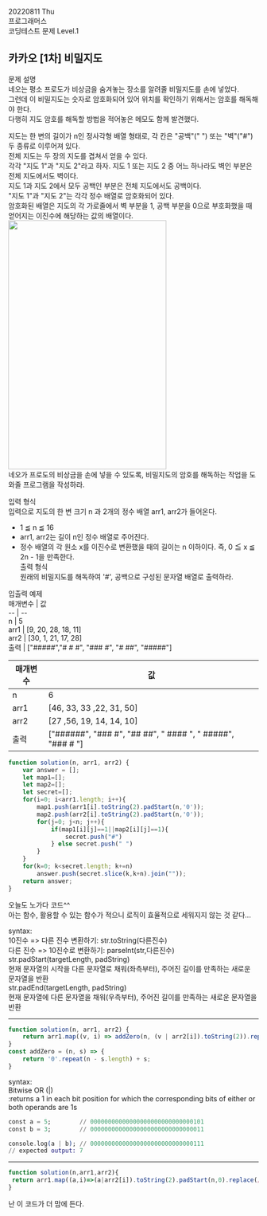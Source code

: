 20220811 Thu   
프로그래머스   
코딩테스트 문제 Level.1

카카오 [1차] 비밀지도   
---
문제 설명   
네오는 평소 프로도가 비상금을 숨겨놓는 장소를 알려줄 비밀지도를 손에 넣었다.   
그런데 이 비밀지도는 숫자로 암호화되어 있어 위치를 확인하기 위해서는 암호를 해독해야 한다.   
다행히 지도 암호를 해독할 방법을 적어놓은 메모도 함께 발견했다.  

지도는 한 변의 길이가 n인 정사각형 배열 형태로, 각 칸은 "공백"(" ") 또는 "벽"("#") 두 종류로 이루어져 있다.  
전체 지도는 두 장의 지도를 겹쳐서 얻을 수 있다.   
각각 "지도 1"과 "지도 2"라고 하자. 지도 1 또는 지도 2 중 어느 하나라도 벽인 부분은 전체 지도에서도 벽이다.   
지도 1과 지도 2에서 모두 공백인 부분은 전체 지도에서도 공백이다.  
"지도 1"과 "지도 2"는 각각 정수 배열로 암호화되어 있다.  
암호화된 배열은 지도의 각 가로줄에서 벽 부분을 1, 공백 부분을 0으로 부호화했을 때 얻어지는 이진수에 해당하는 값의 배열이다.  
<img src="http://t1.kakaocdn.net/welcome2018/secret8.png" width="318px" height="500px"></img>   
네오가 프로도의 비상금을 손에 넣을 수 있도록, 비밀지도의 암호를 해독하는 작업을 도와줄 프로그램을 작성하라.   

입력 형식   
입력으로 지도의 한 변 크기 n 과 2개의 정수 배열 arr1, arr2가 들어온다.   
- 1 ≦ n ≦ 16
- arr1, arr2는 길이 n인 정수 배열로 주어진다.
- 정수 배열의 각 원소 x를 이진수로 변환했을 때의 길이는 n 이하이다. 즉, 0 ≦ x ≦ 2n - 1을 만족한다.   
출력 형식   
원래의 비밀지도를 해독하여 '#', 공백으로 구성된 문자열 배열로 출력하라.   

입출력 예제   
매개변수 |	값   
-- | --   
n	| 5   
arr1	| [9, 20, 28, 18, 11]   
arr2	| [30, 1, 21, 17, 28]   
출력	| ["#####","# # #", "### #", "# ##", "#####"]   

매개변수 |	값   
-- | --   
n	| 6   
arr1	| [46, 33, 33 ,22, 31, 50]   
arr2	| [27 ,56, 19, 14, 14, 10]   
출력 |	["######", "### #", "## ##", " #### ", " #####", "### # "]   

```jsx
function solution(n, arr1, arr2) {
    var answer = [];
    let map1=[];
    let map2=[];
    let secret=[];
    for(i=0; i<arr1.length; i++){
        map1.push(arr1[i].toString(2).padStart(n,'0'));
        map2.push(arr2[i].toString(2).padStart(n,'0'));
        for(j=0; j<n; j++){
            if(map1[i][j]==1||map2[i][j]==1){
                secret.push("#")
            } else secret.push(" ")
        }
    }
    for(k=0; k<secret.length; k+=n) 
        answer.push(secret.slice(k,k+n).join(""));
    return answer;
}
```
오늘도 노가다 코드^^   
아는 함수, 활용할 수 있는 함수가 적으니 로직이 효율적으로 세워지지 않는 것 같다...


syntax:   
10진수 => 다른 진수 변환하기: str.toString(다른진수)   
다른 진수 => 10진수로 변환하기: parseInt(str,다른진수)
str.padStart(targetLength, padString)   
현재 문자열의 시작을 다른 문자열로 채워(좌측부터), 주어진 길이를 만족하는 새로운 문자열을 반환   
str.padEnd(targetLength, padString)   
현재 문자열에 다른 문자열을 채워(우측부터), 주어진 길이를 만족하는 새로운 문자열을 반환   


***
```jsx
function solution(n, arr1, arr2) {
    return arr1.map((v, i) => addZero(n, (v | arr2[i]).toString(2)).replace(/1|0/g, a => +a ? '#' : ' '));
}
const addZero = (n, s) => {
    return '0'.repeat(n - s.length) + s;
}
```
syntax:   
Bitwise OR (|)   
:returns a 1 in each bit position for which the corresponding bits of either or both operands are 1s
```ex
const a = 5;        // 00000000000000000000000000000101
const b = 3;        // 00000000000000000000000000000011

console.log(a | b); // 00000000000000000000000000000111
// expected output: 7
```
***
```jsx
function solution(n,arr1,arr2){
 return arr1.map((a,i)=>(a|arr2[i]).toString(2).padStart(n,0).replace(/0/g,' ').replace(/1/g,'#'))
}
```
난 이 코드가 더 맘에 든다.

